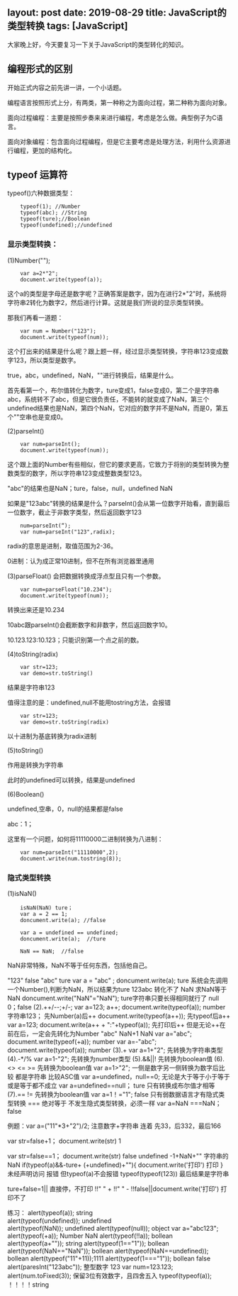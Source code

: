 layout: post
date: 2019-08-29
title:  JavaScript的类型转换
tags: [JavaScript]
---

大家晚上好，今天要复习一下关于JavaScript的类型转化的知识。

## 编程形式的区别 

开始正式内容之前先讲一讲，一个小话题。

编程语言按照形式上分，有两类，第一种称之为面向过程，第二种称为面向对象。

面向过程编程：主要是按照步奏来来进行编程，考虑是怎么做。典型例子为C语言。

面向对象编程：包含面向过程编程，但是它主要考虑是处理方法，利用什么资源进行编程，更加的结构化。

## typeof 运算符

typeof()六种数据类型：

        typeof(1); //Number
        typeof(abc); //String
        typeof(ture);//Boolean
        typeof(undefined);//undefined

### 显示类型转换：

(1)Number("");


        var a=2*"2";
        document.write(typeof(a)); 

这个a的类型是字母还是数字呢？正确答案是数字，因为在进行2*"2"时，系统将字符串2转化为数字2，然后进行计算。这就是我们所说的显示类型转换。

那我们再看一道题：

        var num = Number("123");
        document.write(typeof(num)); 

这个打出来的结果是什么呢？跟上题一样，经过显示类型转换，字符串123变成数字123，所以类型是数字。

true，abc，undefined，NaN，""进行转换后，结果是什么。


首先看第一个，布尔值转化为数字，ture变成1，false变成0，第二个是字符串abc，系统转不了abc，但是它很负责任，不能转的就变成了NaN，第三个undefined结果也是NaN，第四个NaN，它对应的数字并不是NaN，而是0，第五个""空串也是变成0。


(2)parseInt()

        var num=parseInt();
        document.write(typeof(num)); 

这个跟上面的Number有些相似，但它的要求更高，它致力于将别的类型转换为整数类型的数字，所以字符串123变成整数类型123。

"abc"的结果也是NaN；ture，false，null，undefined NaN

如果是"123abc"转换的结果是什么？parseInt()会从第一位数字开始看，直到最后一位数字，截止于非数字类型，然后返回数字123

        num=parseInt(“);
        var num=parseInt("123",radix);


radix的意思是进制，取值范围为2-36。

0进制：认为成正常10进制，但不在所有浏览器里通用

(3)parseFloat()
会把数据转换成浮点型且只有一个参数。

        var num=parseFloat("10.234");
        document.write(typeof(num)); 

转换出来还是10.234

10abc跟parseInt()会截断数字和非数字，然后返回数字10。

10.123.123:10.123；只能识别第一个点之前的数。

(4)toString(radix)

        var str=123;
        var demo=str.toString()

结果是字符串123

值得注意的是：undefined,null不能用tostring方法，会报错

        var str=123;
        var demo=str.toString(radix)

以十进制为基底转换为radix进制

(5)toString() 

作用是转换为字符串

此时的undefined可以转换，结果是undefined

(6)Boolean()

undefined,空串，0，null的结果都是false

abc：1；

这里有一个问题，如何将11110000二进制转换为八进制：

        var num=parseInt("11110000",2);
        document.write(num.tostring(8));

### 隐式类型转换
(1)isNaN()

        isNaN(NaN) ture；
        var a = 2 == 1;
        doncument.write(a); //false

        var a = undefined == undefined;
        doncument.write(a);  //ture

        NaN == NaN;  //false

NaN非常特殊，NaN不等于任何东西，包括他自己。

"123" false "abc" ture 
var a = "abc" ;
doncument.write(a);  ture
系统会先调用一个Number(),判断为NaN，所以结果为ture
123abc 转化不了 NaN
求NaN等于NaN
doncument.write("NaN"="NaN");  ture字符串只要长得相同就行了
null 0；false
(2).++/--;+/-;
var a=123;
a++;
document.write(typeof(a)); number
字符串123； 先Number(a)后++
document.write(typeof(a++));
先typeof后a++
var a=123;
document.write(a++ + ":"+typeof(a)); 
先打印后++
但是无论++在前在后，一定会先转化为Number
"abc" NaN+1 NaN
var a="abc";
document.write(typeof(+a)); number
var a=-"abc";
document.write(typeof(a)); number
(3).+
var a=1+"2"; 先转换为字符串类型
(4).-*/%
var a=1-"2"; 先转换为number类型
(5).&&||!
先转换为boolean值
(6).<> <= >= 先转换为boolean值
var a=1>"2"; 一侧是数字另一侧转换为数字后比较
都是字符串 比较ASC值
var a=undefined，null==0; 无论是大于等于小于等于或是等于都不成立
var a=undefined==null；  ture 只有转换成布尔值才相等
(7).== != 先转换为boolean值
var a=1！="1"; false 
只有弱数据语言才有隐式类型转换
=== 绝对等于 不发生隐式类型转换，必须一样
var a=NaN ===NaN； false 


例题：var a=("11"*3+"2")/2; 注意数字+字符串 连着
先33，后332，最后166

var str=false+1；
document.write(str) 1

var str=false==1；
document.write(str) false
   undefined   -1+NaN+"" 字符串的NaN
if(typeof(a)&&-ture+ (+undefined)+""){
document.write('打印') 打印
}
未经声明访问 报错 但typeof(a)不会报错
typeof(typeof(123)) 最后结果是字符串

 ture+false=1|| 直接停，不打印
!!" " + !!" " - !!false||document.write('打印')
打印不了

练习：
alert(typeof(a));   string          
alert(typeof(undefined));    undefined  
alert(typeof(NaN));  undefined
alert(typeof(null));  object
var a="abc123";
alert(typeof(+a));  Number NaN
alert(typeof(!!a));  bollean 
alert(typeof(a+""));  string
alert(typeof(1=="1"));  bollean
alert(typeof(NaN=="NaN"));  bollean
alert(typeof(NaN==undefined));  bollean
alert(typeof("11"+11));1111
alert(typeof(1==="1"));  bollean false
alert(paresInt("123abc")); 整型数字 123
var num=123.123; 
alert(num.toFixed(3)); 保留3位有效数字，且四舍五入
typeof(typeof(a)); ！！！！string
 
